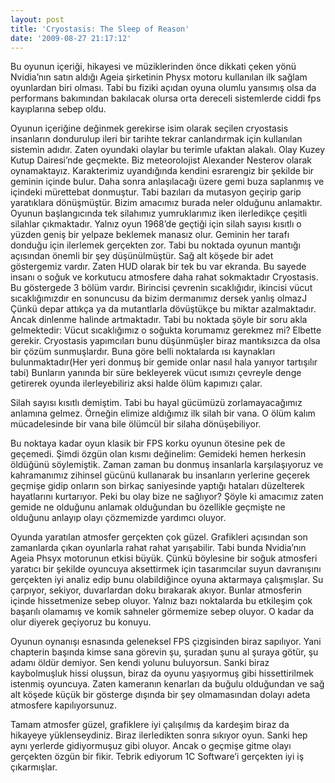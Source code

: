 ```yaml
---
layout: post
title: 'Cryostasis: The Sleep of Reason'
date: '2009-08-27 21:17:12'
---
```


Bu oyunun içeriği, hikayesi ve müziklerinden önce dikkati çeken yönü Nvidia’nın satın aldığı Ageia şirketinin Physx motoru kullanılan ilk sağlam oyunlardan biri olması. Tabi bu fiziki açıdan oyuna olumlu yansımış olsa da performans bakımından bakılacak olursa orta dereceli sistemlerde ciddi fps kayıplarına sebep oldu.
<p style="text-align:left;">Oyunun içeriğine değinmek gerekirse isim olarak seçilen cryostasis insanların dondurulup ileri bir tarihte tekrar canlandırmak için kullanılan sistemin adıdır. Zaten oyundaki olaylar bu terimle ufaktan alakalı. Olay Kuzey Kutup Dairesi’nde geçmekte. Biz meteorolojist Alexander Nesterov olarak oynamaktayız. Karakterimiz uyandığında kendini esrarengiz bir şekilde bir geminin içinde bulur. Daha sonra anlaşılacağı üzere gemi buza saplanmış ve içindeki mürettebat donmuştur. Tabi bazıları da mutasyon geçirip garip yaratıklara dönüşmüştür. Bizim amacımız burada neler olduğunu anlamaktır. Oyunun başlangıcında tek silahımız yumruklarımız iken ilerledikçe çeşitli silahlar çıkmaktadır. Yalnız oyun 1968’de geçtiği için silah sayısı kısıtlı o yüzden geniş bir yelpaze beklemek manasız olur. Geminin her tarafı donduğu için ilerlemek gerçekten zor. Tabi bu noktada oyunun mantığı açısından önemli bir şey düşünülmüştür. Sağ alt köşede bir adet göstergemiz vardır. Zaten HUD olarak bir tek bu var ekranda. Bu sayede insanı o soğuk ve korkutucu atmosfere daha rahat sokmaktadır Cryostasis. Bu göstergede 3 bölüm vardır. Birincisi çevrenin sıcaklığıdır, ikincisi vücut sıcaklığımızdır en sonuncusu da bizim dermanımız dersek yanlış olmazJ Çünkü depar attıkça ya da mutantlarla dövüştükçe bu miktar azalmaktadır. Ancak dinlenme halinde artmaktadır. Tabi bu noktada şöyle bir soru akla gelmektedir: Vücut sıcaklığımız o soğukta korumamız gerekmez mi? Elbette gerekir. Cryostasis yapımcıları bunu düşünmüşler biraz mantıksızca da olsa bir çözüm sunmuşlardır. Buna göre belli noktalarda ısı kaynakları bulunmaktadır(Her yeri donmuş bir gemide onlar nasıl hala yanıyor tartışılır tabi) Bunların yanında bir süre bekleyerek vücut ısımızı çevreyle denge getirerek oyunda ilerleyebiliriz aksi halde ölüm kapımızı çalar.</p>

Silah sayısı kısıtlı demiştim. Tabi bu hayal gücümüzü zorlamayacağımız anlamına gelmez. Örneğin elimize aldığımız ilk silah bir vana. O ölüm kalım mücadelesinde bir vana bile ölümcül bir silaha dönüşebiliyor.

Bu noktaya kadar oyun klasik bir FPS korku oyunun ötesine pek de geçemedi. Şimdi özgün olan kısmı değinelim: Gemideki hemen herkesin öldüğünü söylemiştik. Zaman zaman bu donmuş insanlarla karşılaşıyoruz ve kahramanımız zihinsel gücünü kullanarak bu insanların yerlerine geçerek geçmişe gidip onların son birkaç saniyesinde yaptığı hataları düzelterek hayatlarını kurtarıyor. Peki bu olay bize ne sağlıyor? Şöyle ki amacımız zaten gemide ne olduğunu anlamak olduğundan bu özellikle geçmişte ne olduğunu anlayıp olayı çözmemizde yardımcı oluyor.

Oyunda yaratılan atmosfer gerçekten çok güzel. Grafikleri açısından son zamanlarda çıkan oyunlarla rahat rahat yarışabilir. Tabi bunda Nvidia’nın Ageia Phsyx motorunun etkisi büyük. Çünkü böylesine bir soğuk atmosferi yaratıcı bir şekilde oyuncuya aksettirmek için tasarımcılar suyun davranışını gerçekten iyi analiz edip bunu olabildiğince oyuna aktarmaya çalışmışlar. Su çarpıyor, sekiyor, duvarlardan doku bırakarak akıyor. Bunlar atmosferin içinde hissetmenize sebep oluyor. Yalnız bazı noktalarda bu etkileşim çok başarılı olamamış ve komik sahneler görmemize sebep oluyor. O kadar da olur diyerek geçiyoruz bu konuyu.

Oyunun oynanışı esnasında geleneksel FPS çizgisinden biraz sapılıyor. Yani chapterin başında kimse sana görevin şu, şuradan şunu al şuraya götür, şu adamı öldür demiyor. Sen kendi yolunu buluyorsun. Sanki biraz kaybolmuşluk hissi oluşsun, biraz da oyunu yaşıyormuş gibi hissettirilmek istenmiş oyuncuya. Zaten kameranın kenarları da buğulu olduğundan ve sağ alt köşede küçük bir gösterge dışında bir şey olmamasından dolayı adeta atmosfere kapılıyorsunuz.

Tamam atmosfer güzel, grafiklere iyi çalışılmış da kardeşim biraz da hikayeye yüklenseydiniz. Biraz ilerledikten sonra sıkıyor oyun. Sanki hep aynı yerlerde gidiyormuşuz gibi oluyor. Ancak o geçmişe gitme olayı gerçekten özgün bir fikir. Tebrik ediyorum 1C Software’i gerçekten iyi iş çıkarmışlar.